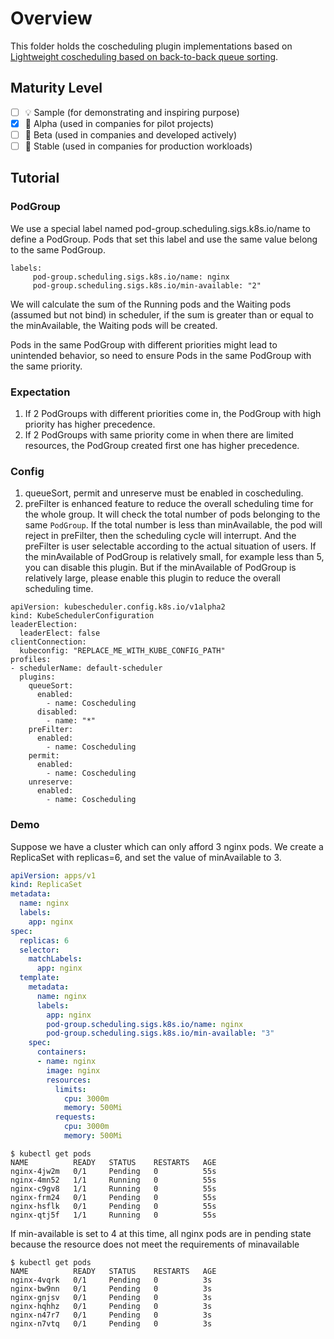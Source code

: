 # Overview

This folder holds the coscheduling plugin implementations based on [Lightweight coscheduling based on back-to-back queue 
sorting](https://github.com/kubernetes-sigs/scheduler-plugins/blob/master/kep/20200116-lightweight-coscheduling-based-on-back-to-back-queue-sorting.md).

## Maturity Level

<!-- Check one of the values: Sample, Alpha, Beta, GA -->

- [ ] 💡 Sample (for demonstrating and inspiring purpose)
- [x] 👶 Alpha (used in companies for pilot projects)
- [ ] 👦 Beta (used in companies and developed actively)
- [ ] 👨 Stable (used in companies for production workloads)

## Tutorial
### PodGroup
We use a special label named pod-group.scheduling.sigs.k8s.io/name to define a PodGroup. Pods that set this label and use the same value belong to the same PodGroup. 
```
labels:
     pod-group.scheduling.sigs.k8s.io/name: nginx
     pod-group.scheduling.sigs.k8s.io/min-available: "2"
```
We will calculate the sum of the Running pods and the Waiting pods (assumed but not bind) in scheduler, if the sum is greater than or equal to the minAvailable, the Waiting pods
will be created.

Pods in the same PodGroup with different priorities might lead to unintended behavior, so need to ensure Pods in the same PodGroup with the same priority.

### Expectation
1. If 2 PodGroups with different priorities come in, the PodGroup with high priority has higher precedence.
2. If 2 PodGroups with same priority come in when there are limited resources, the PodGroup created first one has higher precedence.

### Config
1. queueSort, permit and unreserve must be enabled in coscheduling.
2. preFilter is enhanced feature to reduce the overall scheduling time for the whole group. It will check the total number of pods belonging to the same `PodGroup`. If the total number is less than minAvailable, the pod will reject in preFilter, then the scheduling cycle will interrupt. And the preFilter is user selectable according to the actual situation of users. If the minAvailable of PodGroup is relatively small, for example less than 5, you can disable this plugin. But if the minAvailable of PodGroup is relatively large, please enable this plugin to reduce the overall scheduling time.
```
apiVersion: kubescheduler.config.k8s.io/v1alpha2
kind: KubeSchedulerConfiguration
leaderElection:
  leaderElect: false
clientConnection:
  kubeconfig: "REPLACE_ME_WITH_KUBE_CONFIG_PATH"
profiles:
- schedulerName: default-scheduler
  plugins:
    queueSort:
      enabled:
        - name: Coscheduling
      disabled:
        - name: "*"
    preFilter:
      enabled:
        - name: Coscheduling
    permit:
      enabled:
        - name: Coscheduling
    unreserve:
      enabled:
        - name: Coscheduling
```

### Demo
Suppose we have a cluster which can only afford 3 nginx pods. We create a ReplicaSet with replicas=6, and set the value of minAvailable to 3.
```yaml
apiVersion: apps/v1
kind: ReplicaSet
metadata:
  name: nginx
  labels:
    app: nginx
spec:
  replicas: 6
  selector:
    matchLabels:
      app: nginx
  template:
    metadata:
      name: nginx
      labels:
        app: nginx
        pod-group.scheduling.sigs.k8s.io/name: nginx
        pod-group.scheduling.sigs.k8s.io/min-available: "3"
    spec:
      containers:
      - name: nginx
        image: nginx
        resources:
          limits:
            cpu: 3000m
            memory: 500Mi
          requests:
            cpu: 3000m
            memory: 500Mi
```

```script
$ kubectl get pods
NAME          READY   STATUS    RESTARTS   AGE
nginx-4jw2m   0/1     Pending   0          55s
nginx-4mn52   1/1     Running   0          55s
nginx-c9gv8   1/1     Running   0          55s
nginx-frm24   0/1     Pending   0          55s
nginx-hsflk   0/1     Pending   0          55s
nginx-qtj5f   1/1     Running   0          55s
```

If min-available is set to 4 at this time, all nginx pods are in pending state because the resource does not meet the requirements of minavailable
```script
$ kubectl get pods
NAME          READY   STATUS    RESTARTS   AGE
nginx-4vqrk   0/1     Pending   0          3s
nginx-bw9nn   0/1     Pending   0          3s
nginx-gnjsv   0/1     Pending   0          3s
nginx-hqhhz   0/1     Pending   0          3s
nginx-n47r7   0/1     Pending   0          3s
nginx-n7vtq   0/1     Pending   0          3s
```
